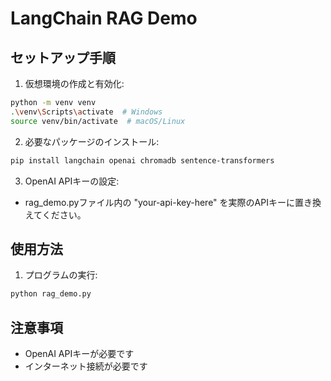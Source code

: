 # LangChain RAG Demo

## セットアップ手順

1. 仮想環境の作成と有効化:
```bash
python -m venv venv
.\venv\Scripts\activate  # Windows
source venv/bin/activate  # macOS/Linux
```

2. 必要なパッケージのインストール:
```bash
pip install langchain openai chromadb sentence-transformers
```

3. OpenAI APIキーの設定:
- rag_demo.pyファイル内の "your-api-key-here" を実際のAPIキーに置き換えてください。

## 使用方法

1. プログラムの実行:
```bash
python rag_demo.py
```

## 注意事項
- OpenAI APIキーが必要です
- インターネット接続が必要です 
